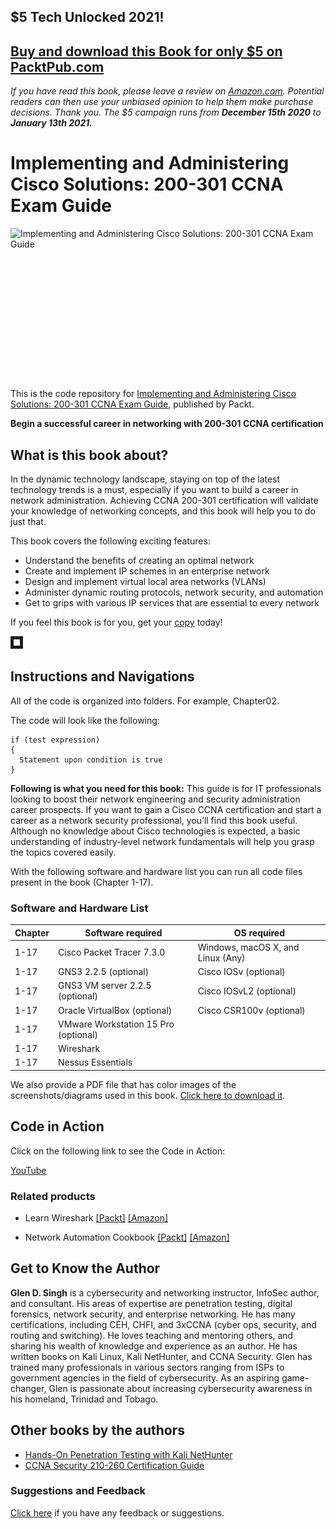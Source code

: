 ## $5 Tech Unlocked 2021!
[Buy and download this Book for only $5 on PacktPub.com](https://www.packtpub.com/product/implementing-and-administering-cisco-solutions-200-301-ccna-exam-guide/9781800208094)
-----
*If you have read this book, please leave a review on [Amazon.com](https://www.amazon.com/gp/product/180020809X).     Potential readers can then use your unbiased opinion to help them make purchase decisions. Thank you. The $5 campaign         runs from __December 15th 2020__ to __January 13th 2021.__*

# Implementing and Administering Cisco Solutions: 200-301 CCNA Exam Guide

<a href="packtpub.com/product/implementing-and-administering-cisco-solutions-200-301-ccna-exam-guide/9781800208094?utm_source=github&utm_medium=repository&utm_campaign=9781800208094"><img src="https://static.packt-cdn.com/products/9781800208094/cover/smaller" alt="Implementing and Administering Cisco Solutions: 200-301 CCNA Exam Guide" height="256px" align="right"></a>

This is the code repository for [Implementing and Administering Cisco Solutions: 200-301 CCNA Exam Guide](packtpub.com/product/implementing-and-administering-cisco-solutions-200-301-ccna-exam-guide/9781800208094?utm_source=github&utm_medium=repository&utm_campaign=9781800208094), published by Packt.

**Begin a successful career in networking with 200-301 CCNA certification**

## What is this book about?
In the dynamic technology landscape, staying on top of the latest technology trends is a must, especially if you want to build a career in network administration. Achieving CCNA 200-301 certification will validate your knowledge of networking concepts, and this book will help you to do just that.

This book covers the following exciting features: 
* Understand the benefits of creating an optimal network
* Create and implement IP schemes in an enterprise network
* Design and implement virtual local area networks (VLANs)
* Administer dynamic routing protocols, network security, and automation
* Get to grips with various IP services that are essential to every network

If you feel this book is for you, get your [copy](https://www.amazon.com/dp/180020809X) today!

<a href="https://www.packtpub.com/?utm_source=github&utm_medium=banner&utm_campaign=GitHubBanner"><img src="https://raw.githubusercontent.com/PacktPublishing/GitHub/master/GitHub.png" alt="https://www.packtpub.com/" border="5" /></a>

## Instructions and Navigations
All of the code is organized into folders. For example, Chapter02.

The code will look like the following:
```
if (test expression)
{
  Statement upon condition is true
}
```

**Following is what you need for this book:**
This guide is for IT professionals looking to boost their network engineering and security administration career prospects. If you want to gain a Cisco CCNA certification and start a career as a network security professional, you’ll find this book useful. Although no knowledge about Cisco technologies is expected, a basic understanding of industry-level network fundamentals will help you grasp the topics covered easily.

With the following software and hardware list you can run all code files present in the book (Chapter 1-17).

### Software and Hardware List

| Chapter  | Software required                   | OS required                        |
| -------- | ------------------------------------| -----------------------------------|
| 1-17     | Cisco Packet Tracer 7.3.0           | Windows, macOS X, and Linux (Any)  |
| 1-17     | GNS3 2.2.5 (optional)               | Cisco IOSv (optional)              |
| 1-17     | GNS3 VM server 2.2.5 (optional)     | Cisco IOSvL2 (optional)            |
| 1-17     | Oracle VirtualBox (optional)        | Cisco CSR100v (optional)           |
| 1-17     | VMware Workstation 15 Pro (optional)|                                    |
| 1-17     | Wireshark                           |                                    |
| 1-17     | Nessus Essentials                   |                                    |



We also provide a PDF file that has color images of the screenshots/diagrams used in this book. [Click here to download it](http://www.packtpub.com/sites/default/files/downloads/9781800208094_ColorImages.pdf).

## Code in Action

Click on the following link to see the Code in Action:

[YouTube](https://www.youtube.com/playlist?list=PLeLcvrwLe187VgskKH6n2Bd1Ag7W2SuTI)

### Related products <Other books you may enjoy>
* Learn Wireshark [[Packt]](https://www.packtpub.com/product/learn-wireshark/9781789134506?utm_source=github&utm_medium=repository&utm_campaign=9781789134506) [[Amazon]](https://www.amazon.com/dp/1789134501)

* Network Automation Cookbook [[Packt]](https://www.packtpub.com/product/network-automation-cookbook/9781789956481?utm_source=github&utm_medium=repository&utm_campaign=9781789956481) [[Amazon]](https://www.amazon.com/dp/178995648X)

## Get to Know the Author
**Glen D. Singh** is a cybersecurity and networking instructor, InfoSec author, and consultant. His areas of expertise are penetration testing, digital forensics, network security, and enterprise networking. He has many certifications, including CEH, CHFI, and 3xCCNA (cyber ops, security, and routing and switching). He loves teaching and mentoring others, and sharing his wealth of knowledge and experience as an author. He has written books on Kali Linux, Kali NetHunter, and CCNA Security.
Glen has trained many professionals in various sectors ranging from ISPs to government agencies in the field of cybersecurity. As an aspiring game-changer, Glen is passionate about increasing cybersecurity awareness in his homeland, Trinidad and Tobago.

## Other books by the authors
* [	Hands-On Penetration Testing with Kali NetHunter](https://www.packtpub.com/product/hands-on-penetration-testing-with-kali-nethunter/9781788995177?utm_source=github&utm_medium=repository&utm_campaign=9781788995177)
* [CCNA Security 210-260 Certification Guide](https://www.packtpub.com/product/ccna-security-210-260-certification-guide/9781787128873?utm_source=github&utm_medium=repository&utm_campaign=9781787128873)

### Suggestions and Feedback
[Click here](https://docs.google.com/forms/d/e/1FAIpQLSdy7dATC6QmEL81FIUuymZ0Wy9vH1jHkvpY57OiMeKGqib_Ow/viewform) if you have any feedback or suggestions.
